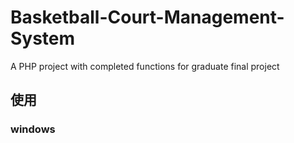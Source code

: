 # Basketball-Court-Management-System
A PHP project with completed functions for graduate final project

## 使用
### windows